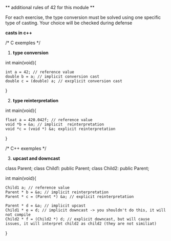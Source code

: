 ** additional rules of 42 for this module **

For each exercise, the type conversion must be solved using one specific type of casting.
Your choice will be checked during defense

**casts in c++**

/* C exemples */ 

1. **type conversion**


int main(void){
    
    int a = 42; // reference value
    double b = a; // implicit conversion cast 
    double c = (double) a; // excplicit conversion cast

}

2. **type reinterpretation**

int main(void){

    float a = 420.042f; // reference value
    void *b = &a; // implicit  reinterpretation
    void *c = (void *) &a; explicit reinterpretation
}

/* C++ exemples */

3. **upcast and downcast**

class Parent;
class Child1: public Parent;
class Child2: public Parent;

int main(void){

    Child1 a; // reference value
    Parent * b = &a; // implicit reinterpretation
    Parent * c = (Parent *) &a; // explicit reinterpretation

    Parent * d = &a; // implicit upcast
    Child1 * e = d; // implicit downcast -> you shouldn't do this, it will not compile 
    Child2 * f = (Child2 *) d; // explicit downcast, but will cause issues, it will interpret child2 as child2 (they are not similiat)

}